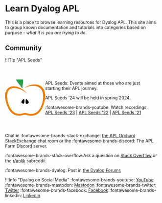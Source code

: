 # Learn Dyalog APL
This is a place to browse learning resources for Dyalog APL. This site aims to group known documentation and tutorials into categories based on purpose - *what it is you are trying to do*.

## Community
!!!Tip "APL Seeds"
	<div style="display: flex; justify-content: space-around;">
		<img style="object-fit:none" src="./img/aplseeds-logo.png"> 
		<div style="padding:30px 10px 30px 0">
			<p>APL Seeds: Events aimed at those who are just starting their APL journey.</p>
			<p>APL Seeds '24 will be held in spring 2024.</p>
			<p><span class="logo-youtube">:fontawesome-brands-youtube:</span> Watch recordings: <a target="_blank" href="https://dyalog.tv/APLSeeds23/">APL Seeds '23</a> | <a target="_blank" href="https://dyalog.tv/APLSeeds22/">APL Seeds '22</a> | <a target="_blank" href="https://dyalog.tv/APLSeeds21/">APL Seeds '21</a>
		</div>
	</div>

Chat in :fontawesome-brands-stack-exchange: [the APL Orchard](https://apl.chat) StackExchange chat room or the <span class="logo-discord">:fontawesome-brands-discord:</span> The APL Farm Discord server.

:fontawesome-brands-stack-overflow:Ask a question on [Stack Overflow](https://stackoverflow.com/questions/tagged/apl+or+dyalog) or the [r/apljk](https://www.reddit.com/r/apljk/) subreddit

<span class="logo-dyalog">:fontawesome-brands-dyalog:</span> Post in [the Dyalog Forums](https://forums.dyalog.com/)

!!!Info "Dyalog on Social Media"
	<span class="logo-youtube">:fontawesome-brands-youtube:</span> [YouTube](https://www.youtube.com/@DyalogLtd)
	<span class="logo-mastodon">:fontawesome-brands-mastodon:</span> [Mastodon](https://mastodon.social/@dyalog)
	<span class="logo-twitter">:fontawesome-brands-twitter:</span> [Twitter](https://www.twitter.com/DyalogAPL)
	<span class="logo-facebook">:fontawesome-brands-facebook:</span> [Facebook](https://www.facebook.com/DyalogAPL)
	<span class="logo-linkedin">:fontawesome-brands-linkedin:</span> [LinkedIn](https://www.linkedin.com/company/dyalog-ltd-)
